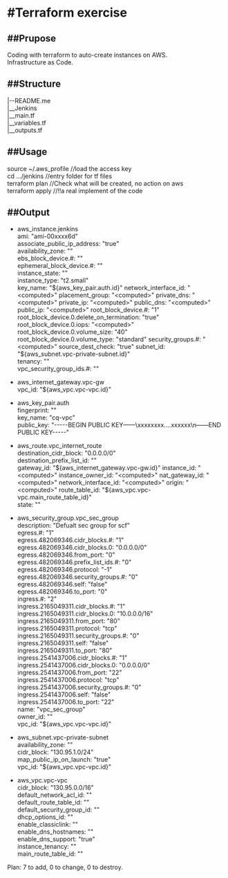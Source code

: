 #Terraform exercise
===
  

##Prupose
------
Coding with terraform to auto-create instances on AWS.  
Infrastructure as Code.
  

##Structure
------  
|--README.me  
|__Jenkins  
   |__main.tf  
   |__variables.tf  
   |__outputs.tf
   
##Usage
------
source ~/.aws_profile      //load the access key  
cd .../jenkins             //entry folder for tf files  
terraform plan             //Check what will be created, no action on aws  
terraform apply            //!!a real implement of the code

##Output
------
+ aws_instance.jenkins  
    ami:                                       "ami-00xxxx6d"  
    associate_public_ip_address:               "true"  
    availability_zone:                         "<computed>"  
    ebs_block_device.#:                        "<computed>"  
    ephemeral_block_device.#:                  "<computed>"  
    instance_state:                            "<computed>"  
    instance_type:                             "t2.small"  
    key_name:                                  "${aws_key_pair.auth.id}"  
    network_interface_id:                      "<computed>"  
    placement_group:                           "<computed>"  
    private_dns:                               "<computed>"  
    private_ip:                                "<computed>"  
    public_dns:                                "<computed>"  
    public_ip:                                 "<computed>"  
    root_block_device.#:                       "1"  
    root_block_device.0.delete_on_termination: "true"  
    root_block_device.0.iops:                  "<computed>"  
    root_block_device.0.volume_size:           "40"  
    root_block_device.0.volume_type:           "standard"  
    security_groups.#:                         "<computed>"  
    source_dest_check:                         "true"  
    subnet_id:                                 "${aws_subnet.vpc-private-subnet.id}"  
    tenancy:                                   "<computed>"  
    vpc_security_group_ids.#:                  "<computed>"
  
+ aws_internet_gateway.vpc-gw  
    vpc_id: "${aws_vpc.vpc-vpc.id}"  
  
+ aws_key_pair.auth  
    fingerprint: "<computed>"  
    key_name:    "cq-vpc"  
    public_key:  "-----BEGIN PUBLIC KEY——\xxxxxxxx….xxxxxx\n——END PUBLIC KEY-----"  
  
+ aws_route.vpc_internet_route  
    destination_cidr_block:     "0.0.0.0/0"  
    destination_prefix_list_id: "<computed>"  
    gateway_id:                 "${aws_internet_gateway.vpc-gw.id}"  
    instance_id:                "<computed>"  
    instance_owner_id:          "<computed>"  
    nat_gateway_id:             "<computed>"  
    network_interface_id:       "<computed>"  
    origin:                     "<computed>"  
    route_table_id:             "${aws_vpc.vpc-vpc.main_route_table_id}"  
    state:                      "<computed>"  
  
+ aws_security_group.vpc_sec_group  
    description:                          "Defualt sec group for scf"  
    egress.#:                             "1"  
    egress.482069346.cidr_blocks.#:       "1"  
    egress.482069346.cidr_blocks.0:       "0.0.0.0/0"  
    egress.482069346.from_port:           "0"  
    egress.482069346.prefix_list_ids.#:   "0"  
    egress.482069346.protocol:            "-1"  
    egress.482069346.security_groups.#:   "0"  
    egress.482069346.self:                "false"  
    egress.482069346.to_port:             "0"  
    ingress.#:                            "2"  
    ingress.2165049311.cidr_blocks.#:     "1"  
    ingress.2165049311.cidr_blocks.0:     "10.0.0.0/16"  
    ingress.2165049311.from_port:         "80"  
    ingress.2165049311.protocol:          "tcp"  
    ingress.2165049311.security_groups.#: "0"  
    ingress.2165049311.self:              "false"  
    ingress.2165049311.to_port:           "80"  
    ingress.2541437006.cidr_blocks.#:     "1"  
    ingress.2541437006.cidr_blocks.0:     "0.0.0.0/0"  
    ingress.2541437006.from_port:         "22"  
    ingress.2541437006.protocol:          "tcp"  
    ingress.2541437006.security_groups.#: "0"  
    ingress.2541437006.self:              "false"  
    ingress.2541437006.to_port:           "22"  
    name:                                 "vpc_sec_group"  
    owner_id:                             "<computed>"  
    vpc_id:                               "${aws_vpc.vpc-vpc.id}"
  
+ aws_subnet.vpc-private-subnet  
    availability_zone:       "<computed>"  
    cidr_block:              "130.95.1.0/24"  
    map_public_ip_on_launch: "true"  
    vpc_id:                  "${aws_vpc.vpc-vpc.id}"  
  
+ aws_vpc.vpc-vpc  
    cidr_block:                "130.95.0.0/16"  
    default_network_acl_id:    "<computed>"  
    default_route_table_id:    "<computed>"  
    default_security_group_id: "<computed>"  
    dhcp_options_id:           "<computed>"  
    enable_classiclink:        "<computed>"  
    enable_dns_hostnames:      "<computed>"  
    enable_dns_support:        "true"  
    instance_tenancy:          "<computed>"  
    main_route_table_id:       "<computed>"  

  
Plan: 7 to add, 0 to change, 0 to destroy.

